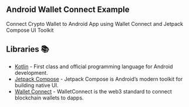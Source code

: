 ## Android Wallet Connect Example
Connect Crypto Wallet to Android App using Wallet Connect and Jetpack Compose UI Toolkit

## Libraries 📚
- [Kotlin](https://kotlinlang.org/) - First class and official programming language for Android
  development.
- [Jetpack Compose](https://developer.android.com/jetpack/compose) - Jetpack Compose is Android’s
  modern toolkit for building native UI.
- [Wallet Connect](https://walletconnect.com/) - WalletConnect is the web3 standard to connect blockchain wallets to dapps.
